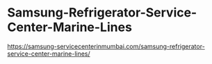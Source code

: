 # Samsung-Refrigerator-Service-Center-Marine-Lines
https://samsung-servicecenterinmumbai.com/samsung-refrigerator-service-center-marine-lines/
